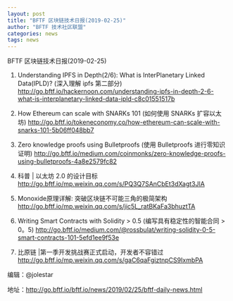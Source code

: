 ```yaml
---
layout: post
title: "BFTF 区块链技术日报(2019-02-25)"
author: "BFTF 技术社区联盟"
categories: news
tags: news
---
```


BFTF 区块链技术日报(2019-02-25)

1. Understanding IPFS in Depth(2/6): What is InterPlanetary Linked Data(IPLD)? (深入理解 ipfs 第二部分) <http://go.bftf.io/hackernoon.com/understanding-ipfs-in-depth-2-6-what-is-interplanetary-linked-data-ipld-c8c01551517b>

2. How Ethereum can scale with SNARKs 101 (如何使用 SNARKs 扩容以太坊) <http://go.bftf.io/tokeneconomy.co/how-ethereum-can-scale-with-snarks-101-5b06ff048bb7>

3. Zero knowledge proofs using Bulletproofs (使用 Bulletproofs 进行零知识证明) <http://go.bftf.io/medium.com/coinmonks/zero-knowledge-proofs-using-bulletproofs-4a8e2579fc82>

4. 科普 | 以太坊 2.0 的设计目标 <http://go.bftf.io/mp.weixin.qq.com/s/PQ3Q7SAnCbEt3dXagt3JlA>

5. Monoxide原理详解: 突破区块链不可能三角的极简架构 <http://go.bftf.io/mp.weixin.qq.com/s/jic5L_ratBKaFa3bhuztTA>

6. Writing Smart Contracts with Solidity > 0.5 (编写具有稳定性的智能合同 > 0。5) <http://go.bftf.io/medium.com/@rossbulat/writing-solidity-0-5-smart-contracts-101-5efd1ee9f53e>

7. 比原链 |第一季开发挑战赛正式启动，开发者不容错过 <http://go.bftf.io/mp.weixin.qq.com/s/gaC6qaFgiztnpCS9IxmbPA>

   

编辑：@jolestar

地址：http://go.bftf.io/bftf.io/news/2019/02/25/bftf-daily-news.html